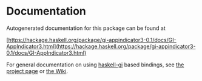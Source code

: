 # Documentation
Autogenerated documentation for this package can be found at

[https://hackage.haskell.org/package/gi-appindicator3-0.1/docs/GI-AppIndicator3.html](https://hackage.haskell.org/package/gi-appindicator3-0.1/docs/GI-AppIndicator3.html)

For general documentation on using [haskell-gi](https://github.com/haskell-gi/haskell-gi) based bindings, see [the project page](https://github.com/haskell-gi/haskell-gi) or [the Wiki](https://github.com/haskell-gi/haskell-gi/wiki).
